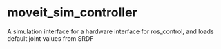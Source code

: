 # moveit_sim_controller
A simulation interface for a hardware interface for ros_control, and loads default joint values from SRDF
